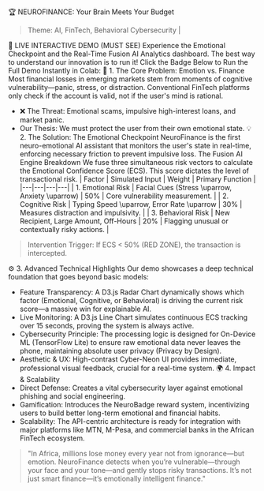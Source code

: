 🏆 NEUROFINANCE: Your Brain Meets Your Budget
> Theme: AI, FinTech, Behavioral Cybersecurity | 
> 
🚀 LIVE INTERACTIVE DEMO (MUST SEE)
Experience the Emotional Checkpoint and the Real-Time Fusion AI Analytics dashboard. The best way to understand our innovation is to run it!
Click the Badge Below to Run the Full Demo Instantly in Colab:
🎯 1. The Core Problem: Emotion vs. Finance
Most financial losses in emerging markets stem from moments of cognitive vulnerability—panic, stress, or distraction. Conventional FinTech platforms only check if the account is valid, not if the user's mind is rational.
 * ❌ The Threat: Emotional scams, impulsive high-interest loans, and market panic.
 * Our Thesis: We must protect the user from their own emotional state.
💡 2. The Solution: The Emotional Checkpoint
NeuroFinance is the first neuro-emotional AI assistant that monitors the user's state in real-time, enforcing necessary friction to prevent impulsive loss.
The Fusion AI Engine Breakdown
We fuse three simultaneous risk vectors to calculate the Emotional Confidence Score (ECS). This score dictates the level of transactional risk.
| Factor | Simulated Input | Weight | Primary Function |
|---|---|---|---|
| 1. Emotional Risk | Facial Cues (Stress \uparrow, Anxiety \uparrow) | 50% | Core vulnerability measurement. |
| 2. Cognitive Risk | Typing Speed \uparrow, Error Rate \uparrow | 30% | Measures distraction and impulsivity. |
| 3. Behavioral Risk | New Recipient, Large Amount, Off-Hours | 20% | Flagging unusual or contextually risky actions. |
> Intervention Trigger: If ECS < 50% (RED ZONE), the transaction is intercepted.
> 
⚙️ 3. Advanced Technical Highlights
Our demo showcases a deep technical foundation that goes beyond basic models:
 * Feature Transparency: A D3.js Radar Chart dynamically shows which factor (Emotional, Cognitive, or Behavioral) is driving the current risk score—a massive win for explainable AI.
 * Live Monitoring: A D3.js Line Chart simulates continuous ECS tracking over 15 seconds, proving the system is always active.
 * Cybersecurity Principle: The processing logic is designed for On-Device ML (TensorFlow Lite) to ensure raw emotional data never leaves the phone, maintaining absolute user privacy (Privacy by Design).
 * Aesthetic & UX: High-contrast Cyber-Neon UI provides immediate, professional visual feedback, crucial for a real-time system.
🌍 4. Impact & Scalability
 * Direct Defense: Creates a vital cybersecurity layer against emotional phishing and social engineering.
 * Gamification: Introduces the NeuroBadge reward system, incentivizing users to build better long-term emotional and financial habits.
 * Scalability: The API-centric architecture is ready for integration with major platforms like MTN, M-Pesa, and commercial banks in the African FinTech ecosystem.
   
> "In Africa, millions lose money every year not from ignorance—but emotion. NeuroFinance detects when you’re vulnerable—through your face and your tone—and gently stops risky transactions. It’s not just smart finance—it’s emotionally intelligent finance."
>
